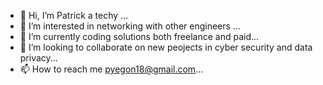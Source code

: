 - 👋 Hi, I’m Patrick a techy ...
- 👀 I’m interested in networking with other engineers ...
- 🌱 I’m currently coding solutions both freelance and paid...
- 💞️ I’m looking to collaborate on new peojects in cyber security and data privacy...
- 📫 How to reach me pyegon18@gmail.com...

<!---
patology/patology is a ✨ special ✨ repository because its `README.md` (this file) appears on your GitHub profile.
You can click the Preview link to take a look at your changes.
--->
